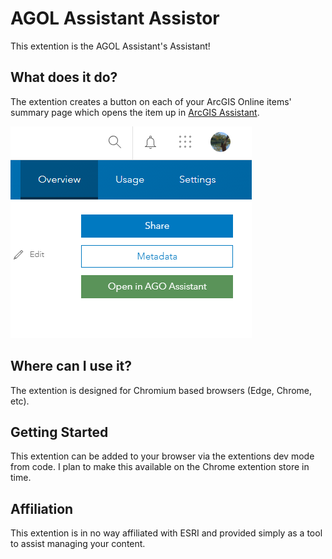 # AGOL Assistant Assistor

This extention is the AGOL Assistant's Assistant!

## What does it do?

The extention creates a button on each of your ArcGIS Online items' summary page which opens the item up in [ArcGIS Assistant](https://assistant.esri-ps.com/).

![Drag Racing](resources/screenshot.png)

## Where can I use it?

The extention is designed for Chromium based browsers (Edge, Chrome, etc).

## Getting Started

This extention can be added to your browser via the extentions dev mode from code. I plan to make this available on the Chrome extention store in time.

## Affiliation

This extention is in no way affiliated with ESRI and provided simply as a tool to assist managing your content.
